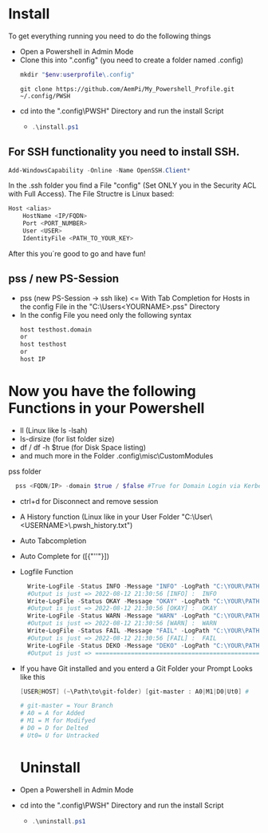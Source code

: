 # Install

To get everything running you need to do the following things
- Open a Powershell in Admin Mode
- Clone this into ".config" (you need to create a folder named .config)
  ```Powershell
  mkdir "$env:userprofile\.config"
  ```
  ```
  git clone https://github.com/AemPi/My_Powershell_Profile.git ~/.config/PWSH
  ```
- cd into the ".config\PWSH" Directory and run the install Script
  - ```Powershell
    .\install.ps1
    ```


## For SSH functionality you need to install SSH. 

```Powershell
Add-WindowsCapability -Online -Name OpenSSH.Client*
```
In the .ssh folder you find a File "config" (Set ONLY you in the Security ACL with Full Access).
The File Structre is Linux based:
```bash
Host <alias>
    HostName <IP/FQDN>
    Port <PORT_NUMBER>
    User <USER> 
    IdentityFile <PATH_TO_YOUR_KEY>
```
After this you´re good to go and have fun!

## pss / new PS-Session
- pss (new PS-Session -> ssh like) <= With Tab Completion for Hosts in the config File in the "C:\Users\<YOURNAME>\.pss" Directory
- In the config File you need only the following syntax  
  ```Bash
  host testhost.domain
  or
  host testhost
  or
  host IP
  ```

# Now you have the following Functions in your Powershell
- ll (Linux like ls -lsah)
- ls-dirsize (for list folder size)
- df / df -h $true (for Disk Space listing)
- and much more in the Folder .config\misc\CustomModules

pss folder
  ```Powershell
    pss <FQDN/IP> -domain $true / $false #True for Domain Login via Kerberos. False with Username and Password
  ```
  - ctrl+d for Disconnect and remove session
- A History function (Linux like in your User Folder "C:\User\\\<USERNAME>\\\.pwsh_history.txt")
- Auto Tabcompletion
- Auto Complete for ([{"''"}])
- Logfile Function
  ```Powershell
    Write-LogFile -Status INFO -Message "INFO" -LogPath "C:\YOUR\PATH\TO\FILE.txt"
    #Output is just => 2022-08-12 21:30:56 [INFO] :  INFO
    Write-LogFile -Status OKAY -Message "OKAY" -LogPath "C:\YOUR\PATH\TO\FILE.txt"
    #Output is just => 2022-08-12 21:30:56 [OKAY] :  OKAY
    Write-LogFile -Status WARN -Message "WARN" -LogPath "C:\YOUR\PATH\TO\FILE.txt"
    #Output is just => 2022-08-12 21:30:56 [WARN] :  WARN
    Write-LogFile -Status FAIL -Message "FAIL" -LogPath "C:\YOUR\PATH\TO\FILE.txt"
    #Output is just => 2022-08-12 21:30:56 [FAIL] :  FAIL
    Write-LogFile -Status DEKO -Message "DEKO" -LogPath "C:\YOUR\PATH\TO\FILE.txt"
    #Output is just => =================================================
  ```
- If you have Git installed and you enterd a Git Folder your Prompt Looks like this
  ```Powershell
  [USER@HOST] (~\Path\to\git-folder) [git-master : A0|M1|D0|Ut0] # 
  
  # git-master = Your Branch
  # A0 = A for Added
  # M1 = M for Modifyed
  # D0 = D for Delted
  # Ut0= U for Untracked
  ```

  # Uninstall
- Open a Powershell in Admin Mode
- cd into the ".config\PWSH" Directory and run the install Script
  - ```Powershell
    .\uninstall.ps1
    ```